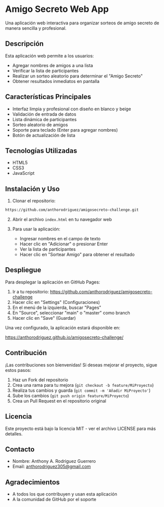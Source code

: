 # Amigo Secreto Web App

Una aplicación web interactiva para organizar sorteos de amigo secreto de manera sencilla y profesional.

## Descripción

Esta aplicación web permite a los usuarios:
- Agregar nombres de amigos a una lista
- Verificar la lista de participantes
- Realizar un sorteo aleatorio para determinar el "Amigo Secreto"
- Obtener resultados inmediatos en pantalla

## Características Principales

- Interfaz limpia y profesional con diseño en blanco y beige
- Validación de entrada de datos
- Lista dinámica de participantes
- Sorteo aleatorio de amigos
- Soporte para teclado (Enter para agregar nombres)
- Botón de actualización de lista

## Tecnologías Utilizadas

- HTML5
- CSS3
- JavaScript

## Instalación y Uso

1. Clonar el repositorio:
```bash
https://github.com/anthorodriguez/amigosecreto-challenge.git
```

2. Abrir el archivo `index.html` en tu navegador web

3. Para usar la aplicación:
   - Ingresar nombres en el campo de texto
   - Hacer clic en "Adicionar" o presionar Enter
   - Ver la lista de participantes
   - Hacer clic en "Sortear Amigo" para obtener el resultado

## Despliegue

Para desplegar la aplicación en GitHub Pages:

1. Ir a tu repositorio: https://github.com/anthorodriguez/amigosecreto-challenge
2. Hacer clic en "Settings" (Configuraciones)
3. En el menú de la izquierda, buscar "Pages"
4. En "Source", seleccionar "main" o "master" como branch
5. Hacer clic en "Save" (Guardar)

Una vez configurado, la aplicación estará disponible en:

https://anthorodriguez.github.io/amigosecreto-challenge/

## Contribución

¡Las contribuciones son bienvenidas! Si deseas mejorar el proyecto, sigue estos pasos:

1. Haz un Fork del repositorio
2. Crea una rama para tu mejora (`git checkout -b feature/MiProyecto`)
3. Realiza tus cambios y guarda (`git commit -m 'Añadir MiProyecto'`)
4. Sube los cambios (`git push origin feature/MiProyecto`)
5. Crea un Pull Request en el repositorio original

## Licencia

Este proyecto está bajo la licencia MIT - ver el archivo LICENSE para más detalles.

## Contacto

- Nombre: Anthony A. Rodriguez Guerrero
- Email: anthorodriguez305@gmail.com


## Agradecimientos

- A todos los que contribuyen y usan esta aplicación
- A la comunidad de GitHub por el soporte
